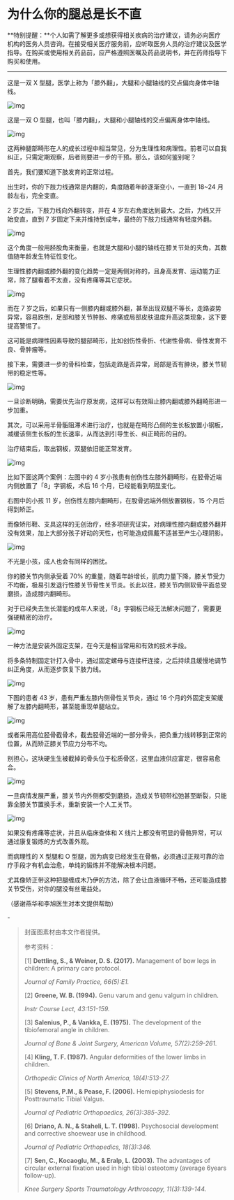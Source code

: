 # 为什么你的腿总是长不直

**特别提醒：**个人如需了解更多或想获得相关疾病的治疗建议，请务必向医疗机构的医务人员咨询。在接受相关医疗服务前，应听取医务人员的治疗建议及医学指导。在购买或使用相关药品前，应严格遵照医嘱及药品说明书，并在药师指导下购买和使用。

------

这是一双 X 型腿，医学上称为「膝外翻」，大腿和小腿轴线的交点偏向身体中轴线。

![img](https://i.loli.net/2021/10/30/Ux8LIBFMympsOfr.png)

这是一双 O 型腿，也叫「膝内翻」，大腿和小腿轴线的交点偏离身体中轴线。

![img](https://i.loli.net/2021/10/30/5hzvwFQCLnj62iI.png)

这两种腿部畸形在人的成长过程中相当常见，分为生理性和病理性。前者可以自我纠正，只需定期观察，后者则要进一步的干预。那么，该如何鉴别呢？

首先，我们要知道下肢发育的正常过程。

出生时，你的下肢力线通常是内翻的，角度随着年龄逐渐变小，一直到 18~24 月龄左右，完全变直。

2 岁之后，下肢力线向外翻转变，并在 4 岁左右角度达到最大。之后，力线又开始变直，直到 7 岁固定下来并维持到成年，最终的下肢力线通常有轻度外翻。

![img](https://i.loli.net/2021/10/30/R2E9wlATzOmpxWr.png)

这个角度一般用胫股角来衡量，也就是大腿和小腿的轴线在膝关节处的夹角，其数值随年龄发生特征性变化。

生理性膝内翻或膝外翻的变化趋势一定是两侧对称的，且身高发育、运动能力正常，除了腿看着不太直，没有疼痛等其它症状。

![img](https://i.loli.net/2021/10/30/GL7CEBV92ytWzgN.png)

而在 7 岁之后，如果只有一侧膝内翻或膝外翻，甚至出现双腿不等长，走路姿势异常，容易跌倒，足部和膝关节肿胀、疼痛或局部皮肤温度升高这类现象，这下要提高警惕了。

这可能是病理性因素导致的腿部畸形，比如创伤性骨折、代谢性骨病、骨性发育不良、骨肿瘤等。

接下来，需要进一步的骨科检查，包括走路是否异常，局部是否有肿块，膝关节韧带的稳定性等。

![img](https://mmbiz.qpic.cn/mmbiz_gif/SlOqFKqEO4EVpo14Zteu9oTc9H4CKiaMTP6J7cxRX5TQ3Q2sw6YaKJpp8FFHr9MEV1Tl9e0U9TueUwBeH4MYdmw/640?wx_fmt=gif)

一旦诊断明确，需要优先治疗原发病，这样可以有效阻止膝内翻或膝外翻畸形进一步加重。

其次，可以采用半骨骺阻滞术进行治疗，也就是在畸形凸侧的生长板放置小钢板，减缓该侧生长板的生长速率，从而达到引导生长、纠正畸形的目的。

治疗结束后，取出钢板，双腿依旧能正常发育。

![img](https://i.loli.net/2021/10/30/BYLHONyoAVQuTfn.gif)

比如下面这两个案例：左图中的 4 岁小孩患有创伤性左膝外翻畸形，在胫骨近端内侧放置了「8」字钢板，术后 16 个月，已经能看到明显变化。

右图中的小孩 11 岁，创伤性左膝内翻畸形，在股骨远端外侧放置钢板，15 个月后得到矫正。

而像矫形鞋、支具这样的无创治疗，经多项研究证实，对病理性膝内翻或膝外翻并没有效果，加上大部分孩子好动的天性，也可能造成佩戴不适甚至产生心理阴影。

![img](https://i.loli.net/2021/10/30/kWpceElLIh7atxd.png)

不光是小孩，成人也会有同样的困扰。

你的膝关节内侧承受着 70% 的重量，随着年龄增长，肌肉力量下降，膝关节受力不均衡，极易引发退行性膝关节骨性关节炎。长此以往，膝关节内侧软骨平面总受磨损，造成膝内翻畸形。

对于已经失去生长潜能的成年人来说，「8」字钢板已经无法解决问题了，需要更强硬精密的治疗。

![img](https://i.loli.net/2021/10/30/7GHpOEuqXiU2BfD.png)

一种方法是安装外固定支架，在今天是相当常用和有效的技术手段。

将多条特制固定针打入骨中，通过固定螺母与连接杆连接，之后持续且缓慢地调节纠正角度，从而逐步恢复下肢力线。

![img](https://mmbiz.qpic.cn/mmbiz_gif/SlOqFKqEO4EVpo14Zteu9oTc9H4CKiaMTWQoG89RxNfOGNXvBNW1K8AYFqS0ZFVudZfFXOQia4VzrVppRPSiaVncQ/640?wx_fmt=gif)

下图的患者 43 岁，患有严重左膝内侧骨性关节炎，通过 16 个月的外固定支架缓解了左膝内翻畸形，甚至能重现单腿站立。

![img](https://i.loli.net/2021/10/30/T5Ovpio7S3A6fGD.png)

或者采用高位胫骨截骨术，截去胫骨近端的一部分骨头，把负重力线转移到正常的位置，从而矫正膝关节应力分布不均。

别担心，这块硬生生被截掉的骨头位于松质骨区，这里血液供应富足，很容易愈合。

![img](https://mmbiz.qpic.cn/mmbiz_gif/SlOqFKqEO4EVpo14Zteu9oTc9H4CKiaMTicp9cpfkP5jrcicTiajNlWjmb5OIf8hq850LQ4gRz3fbtwrRhctpSjl5A/640?wx_fmt=gif)

一旦病情发展严重，膝关节内外侧都受到磨损，造成关节韧带松弛甚至断裂，只能靠全膝关节置换手术，重新安装一个人工关节。

![img](https://i.loli.net/2021/10/30/PO4BpCQdZNMSDwm.png)

如果没有疼痛等症状，并且从临床查体和 X 线片上都没有明显的骨骼异常，可以通过康复锻炼的方式改善外观。

而病理性的 X 型腿和 O 型腿，因为病变已经发生在骨骼，必须通过正规可靠的治疗手段才有机会治愈，单纯的锻炼并不能解决根本问题。

尤其像矫正带这种把腿缠成木乃伊的方法，除了会让血液循环不畅，还可能造成膝关节受伤，对你的腿没有丝毫益处。

（感谢燕华和李旭医生对本文提供帮助）

\-

> 封面图素材由本文作者提供。
>
> 参考资料：
>
> [1] **Dettling, S., & Weiner, D. S. (2017).** Management of bow legs in children: A primary care protocol. 
>
> *Journal of Family Practice, 66(5):E1.*
>
> [2] **Greene, W. B. (1994).** Genu varum and genu valgum in children. 
>
> *Instr Course Lect, 43:151-159.*
>
> [3] **Salenius, P., & Vankka, E. (1975).** The development of the tibiofemoral angle in children. 
>
> *Journal of Bone & Joint Surgery, American Volume, 57(2):259-261.*
>
> [4] **Kling, T. F. (1987).** Angular deformities of the lower limbs in children. 
>
> *Orthopedic Clinics of North America, 18(4):513-27.*
>
> [5] **Stevens, P.M., & Pease, F. (2006).** Hemiepiphysiodesis for Posttraumatic Tibial Valgus. 
>
> *Journal of Pediatric Orthopaedics, 26(3):385-392.*
>
> [6] **Driano, A. N., & Staheli, L. T. (1998).** Psychosocial development and corrective shoewear use in childhood. 
>
> *Journal of Pediatric Orthopedics, 18(3):346.*
>
> [7] **Sen, C., Kocaoglu, M., & Eralp, L. (2003).** The advantages of circular external fixation used in high tibial osteotomy (average 6years follow-up). 
>
> *Knee Surgery Sports Traumatology Arthroscopy, 11(3):139-144.*